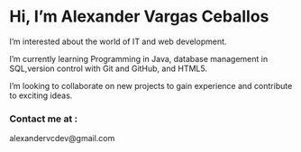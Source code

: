   <h1>Hi, I’m Alexander Vargas Ceballos</h1>
  <p>I’m interested about the world of IT and web development. </p>
  <p>I’m currently learning Programming in Java, database management in SQL,version control with Git and GitHub, and HTML5.</p>
  <P>I’m looking to collaborate on new projects to gain experience and contribute to exciting ideas.</P> 
  <h3>Contact me at : </h3>
  <p>alexandervcdev@gmail.com</p>
  
